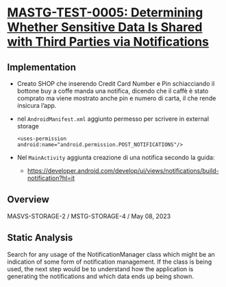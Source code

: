 # [MASTG-TEST-0005: Determining Whether Sensitive Data Is Shared with Third Parties via Notifications](https://mas.owasp.org/MASTG/tests/android/MASVS-STORAGE/MASTG-TEST-0005)
## Implementation

- Creato SHOP che inserendo Credit Card Number e Pin schiacciando il bottone buy a coffe manda una notifica, dicendo che il caffè è stato comprato ma viene mostrato anche pin e numero di carta, il che rende insicura l’app.
- nel `AndroidManifest.xml` aggiunto permesso per scrivere in external storage
    
    `<uses-permission android:name="android.permission.POST_NOTIFICATIONS"/>`
    
- Nel `MainActivity` aggiunta creazione di una notifica secondo la guida:
    - https://developer.android.com/develop/ui/views/notifications/build-notification?hl=it

## Overview
MASVS-STORAGE-2 / MSTG-STORAGE-4 / May 08, 2023
## Static Analysis
Search for any usage of the NotificationManager class which might be an indication of some form of notification management. If the class is being used, the next step would be to understand how the application is generating the notifications  and which data ends up being shown.